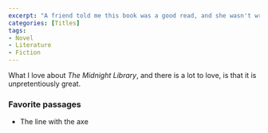 ```yaml
---
excerpt: "A friend told me this book was a good read, and she wasn't wrong."
categories: [Titles]
tags:
- Novel
- Literature
- Fiction
---
```

What I love about _The Midnight Library_, and there is a lot to love, is that it is unpretentiously great.

### Favorite passages
- The line with the axe